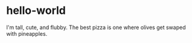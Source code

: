 # hello-world
I'm tall, cute, and flubby.
The best pizza is one where olives get swaped with pineapples. 
